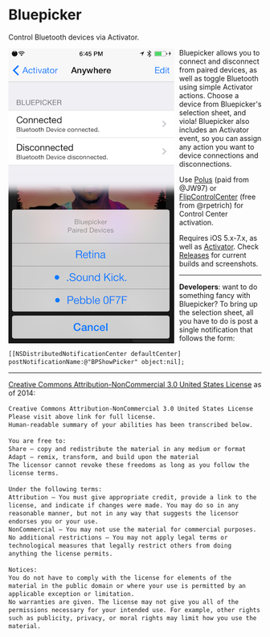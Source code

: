 Bluepicker
=======================

Control Bluetooth devices via Activator.

<img style="float:left; margin-right:10px;" src="screenie.png"/>

Bluepicker allows you to connect and disconnect from paired devices, as well as toggle Bluetooth using simple Activator actions. Choose a device from Bluepicker's selection sheet, and viola! Bluepicker also includes an Activator event, so you can assign any action you want to device connections and disconnections. 

Use [Polus](http://moreinfo.thebigboss.org/moreinfo/depiction.php?file=polusDp) (paid from @JW97) or [FlipControlCenter](http://moreinfo.thebigboss.org/moreinfo/depiction.php?file=flipcontrolcenterDp) (free from @rpetrich) for Control Center activation.

Requires iOS 5.x-7.x, as well as [Activator](http://rpetri.ch/cydia/activator/). Check [Releases](https://github.com/insanj/Bluepicker/releases) for current builds and screenshots.

---

**Developers**: want to do something fancy with Bluepicker? To bring up the selection sheet, all you have to do is post a single notification that follows the form:

	[[NSDistributedNotificationCenter defaultCenter] postNotificationName:@"BPShowPicker" object:nil];

---------------------------------------	
[Creative Commons Attribution-NonCommercial 3.0 United States License](http://creativecommons.org/licenses/by-nc/3.0/us/) as of 2014:

	Creative Commons Attribution-NonCommercial 3.0 United States License
	Please visit above link for full license.
	Human-readable summary of your abilities has been transcribed below.
	
	You are free to:
	Share — copy and redistribute the material in any medium or format
	Adapt — remix, transform, and build upon the material
	The licensor cannot revoke these freedoms as long as you follow the license terms.
	
	Under the following terms:
	Attribution — You must give appropriate credit, provide a link to the license, and indicate if changes were made. You may do so in any reasonable manner, but not in any way that suggests the licensor endorses you or your use.
	NonCommercial — You may not use the material for commercial purposes.
	No additional restrictions — You may not apply legal terms or technological measures that legally restrict others from doing anything the license permits.
	
	Notices:
	You do not have to comply with the license for elements of the material in the public domain or where your use is permitted by an applicable exception or limitation.
	No warranties are given. The license may not give you all of the permissions necessary for your intended use. For example, other rights such as publicity, privacy, or moral rights may limit how you use the material.
